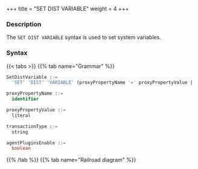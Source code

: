 +++
title = "SET DIST VARIABLE"
weight = 4
+++

### Description

The `SET DIST VARIABLE` syntax is used to set system variables.
### Syntax

{{< tabs >}}
{{% tab name="Grammar" %}}
```sql
SetDistVariable ::=
  'SET' 'DIST' 'VARIABLE' (proxyPropertyName '=' proxyPropertyValue | 'transaction_type' '=' transactionType | 'agent_plugins_enable' '=' agentPluginsEnable)

proxyPropertyName ::= 
  identifier

proxyPropertyValue ::=
  literal

transactionType ::=
  string

agentPluginsEnable ::=
  boolean
```
{{% /tab %}}
{{% tab name="Railroad diagram" %}}
<iframe frameborder="0" name="diagram" id="diagram" width="100%" height="100%"></iframe>
{{% /tab %}}
{{< /tabs >}}

### Supplement

-  `proxy_property_name` is one of [properties configuration](/en/user-manual/shardingsphere-proxy/yaml-config/props/) of `PROXY`, name is split by underscore

- `transaction_type` is use to set transaction types for current connection, supports `LOCAL`, `XA`, `BASE`

- `agent_plugins_enable` is use to set the `agent` plugins enable status, the default value is `FALSE`

### Example

- Set property configuration of `Proxy`

```sql
SET DIST VARIABLE sql_show = true;
```

- Set transaction type for current connection

```sql
SET DIST VARIABLE transaction_type = “XA”;
```

- Set `agent` plugin enable status

```sql
SET DIST VARIABLE agent_plugins_enabled = TRUE;
```

### Reserved word

`SET`, `DIST`, `VARIABLE`

### Related links

- [Reserved word](/en/user-manual/shardingsphere-proxy/distsql/syntax/reserved-word/)
